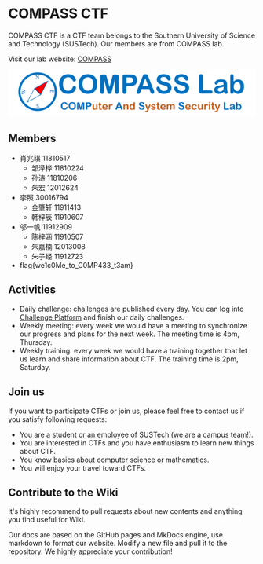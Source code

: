 # COMPASS CTF

COMPASS CTF is a CTF team belongs to the Southern University of Science and Technology (SUSTech). Our members are from COMPASS lab.

Visit our lab website: [COMPASS](http://compass.sustech.edu.cn/)

![COMPASS](assets/logo.png)

## Members

* 肖兆祺 11810517
  * 邹泽桦 11810224
  * 孙涛 11810206
  * 朱宏 12012624
* 李照 30016794
  * 金肇轩 11911413
  * 韩梓辰 11910607
* 邬一帆 11912909
  * 陈梓涵 11910507
  * 朱嘉楠 12013008
  * 朱子经 11912723
* flag{we1c0Me_to_C0MP433_t3am}

## Activities

* Daily challenge: challenges are published every day. You can log into [Challenge Platform](http://ctf.infury.org:8000/) and finish our daily challenges.
* Weekly meeting: every week we would have a meeting to synchronize our progress and plans for the next week. The meeting time is 4pm, Thursday.
* Weekly training: every week we would have a training together that let us learn and share information about CTF. The training time is 2pm, Saturday.

## Join us

If you want to participate CTFs or join us, please feel free to contact us if you satisfy following requests:

* You are a student or an employee of SUSTech (we are a campus team!).
* You are interested in CTFs and you have enthusiasm to learn new things about CTF.
* You know basics about computer science or mathematics.
* You will enjoy your travel toward CTFs.

## Contribute to the Wiki

It's highly recommend to pull requests about new contents and anything you find useful for Wiki.

Our docs are based on the GitHub pages and MkDocs engine, use markdown to format our website. Modify a new file and pull it to the repository. We highly appreciate your contribution!

